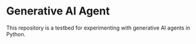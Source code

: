 # Generative AI Agent

This repository is a testbed for experimenting with generative AI agents in Python.